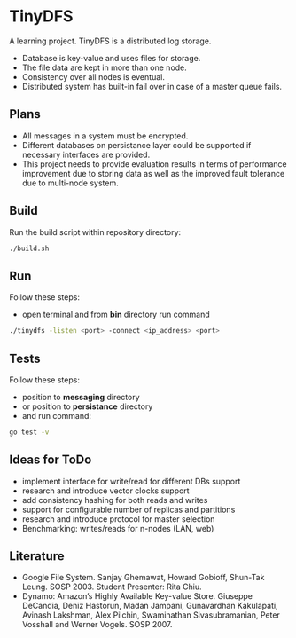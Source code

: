 TinyDFS
=======

A learning project.
TinyDFS is a distributed log storage.

- Database is key-value and uses files for storage.
- The file data are kept in more than one node. 
- Consistency over all nodes is eventual. 
- Distributed system has built-in fail over in case of a master queue fails. 

## Plans

- All messages in a system must be encrypted.
- Different databases on persistance layer could be supported if necessary interfaces are provided.
- This project needs to provide evaluation results in terms of performance improvement due to storing data as well as the improved fault tolerance due to multi-node system.


## Build

Run the build script within repository directory:
```bash
./build.sh
```

## Run

Follow these steps:
- open terminal and from **bin** directory run command
```bash
./tinydfs -listen <port> -connect <ip_address> <port>
```

## Tests

Follow these steps:
- position to **messaging** directory
- or position to **persistance** directory
- and run command:
```bash
go test -v
```

## Ideas for ToDo

- implement interface for write/read for different DBs support
- research and introduce vector clocks support
- add consistency hashing for both reads and writes
- support for configurable number of replicas and partitions
- research and introduce protocol for master selection
- Benchmarking: writes/reads for n-nodes (LAN, web)

## Literature
- Google File System. Sanjay Ghemawat, Howard Gobioff, Shun-Tak Leung. SOSP 2003. Student Presenter: Rita Chiu.
- Dynamo: Amazon’s Highly Available Key-value Store. Giuseppe DeCandia, Deniz Hastorun, Madan Jampani, Gunavardhan Kakulapati, Avinash Lakshman, Alex Pilchin, Swaminathan Sivasubramanian, Peter Vosshall and Werner Vogels. SOSP 2007.

